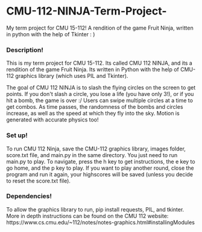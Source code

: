 # CMU-112-NINJA-Term-Project-
My term project for CMU 15-112! A rendition of the game Fruit Ninja, written in python with the help of Tkinter : )

<h3>Description!</h3>
This is my term project for CMU 15-112. Its called CMU 112 NINJA, and its a rendition of the game Fruit Ninja. Its written in Python with the help of CMU-112 graphics library (which uses PIL and Tkinter).

The goal of CMU 112 NINJA is to slash the flying circles on the screen to get points. If you don't slash a circle, you lose a life (you have only 3!), or if you hit a bomb, the game is over :/ Users can swipe multiple circles at a time to get combos. As time passes, the randomness of the bombs and circles increase, as well as the speed at which they fly into the sky. Motion is generated with accurate physics too!

<h3>Set up!</h3>
To run CMU 112 Ninja, save the CMU-112 graphics library, images folder, score.txt file, and main.py in the same directory. You just need to run main.py to play. To navigate, press the h key to get instructions, the e key to go home, and the p key to play. If you want to play another round, close the program and run it again, your highscores will be saved (unless you decide to reset the score.txt file).

<h3>Dependencies!</h3>
To allow the graphics library to run, pip install requests, PIL, and tkinter. More in depth instructions can be found on the CMU 112 website: https://www.cs.cmu.edu/~112/notes/notes-graphics.html#installingModules

